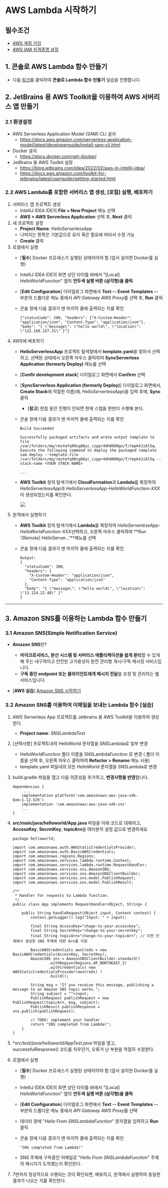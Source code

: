 
# AWS Lambda 시작하기
## 필수조건
- [AWS 계정 가입](https://portal.aws.amazon.com/billing/signup#/start/email)
- [AWS IAM 자격증명 설정](https://docs.aws.amazon.com/toolkit-for-jetbrains/latest/userguide/setup-credentials.html)

## 1. 콘솔로 AWS Lambda 함수 만들기
- 다음 [링크](https://docs.aws.amazon.com/lambda/latest/dg/getting-started.html)를 클릭하여 **콘솔로 Lambda 함수 만들기** 실습을 진행합니다.


## 2.	JetBrains 용 AWS Toolkit을 이용하여 AWS 서버리스 앱 만들기

### 2.1 환경설정
- AWS Serverless Application Model (SAM) CLI 설치
	- https://docs.aws.amazon.com/serverless-application-model/latest/developerguide/install-sam-cli.html
- Docker 설치
	- https://docs.docker.com/get-docker/ 
- JetBrains 용 AWS Toolkit 설정
 	- https://blog.jetbrains.com/idea/2022/02/aws-in-intellij-idea/
 	- https://docs.aws.amazon.com/toolkit-for-jetbrains/latest/userguide/getting-started.html

### 2.2 AWS Lambda를 포함한 서버리스 앱 생성, [로컬] 실행, 배포하기
1. 서버리스 앱 프로젝트 생성
	- IntelliJ IDEA IDE의 **File > New Project** 메뉴 선택 
	- **AWS > AWS Serverless Application** 선택 후, **Next** 클릭
2. 새 프로젝트 설정
	- **Project Name**: *HelloServerlessApp* 
	- 나머지는 항목은 기본값으로 유지 혹은 필요에 따라서 수정 가능
	- **Create** 클릭
3. 로컬에서 실행
	- [**필수**] Docker 프로세스가 실행된 상태이어야 함 (앞서 설치한 Docker를 실행)
	-  IntelliJ IDEA IDE의 화면 상단 타이틀 바에서 "[Local] HelloWorldFunction" 옆의 **연두색 실행 버튼 (삼각형)을 클릭**
	-  [**Edit Configuration**] 다이얼로그 화면에서 **Text -- Event Templates --** 부분의 드롭다운 메뉴 중에서 *API Gateway AWS Proxy*를 선택 후, **Run** 클릭
	-  콘솔 창에 다음 결과가 맨 마지막 줄에 출력되는 지를 확인
	
		```
		{"statusCode": 200, "headers": {"X-Custom-Header": "application/json", "Content-Type": "application/json"}, "body": "{ \"message\": \"hello world\", \"location\": \"112.169.157.31\" }"}
		```
4. AWS에 배포하기	
	- **HelloServerlessApp** 프로젝트 탐색창에서 **template.yaml**을 찾아서 선택하고, 선택된 상태에서 오른쪽 마우스 클릭하여 **SyncServerless Application (formerly Deploy)** 메뉴를 선택
	- [**Confir development stack**] 다이얼로그 화면에서 **Confirm** 선택
	- [**SyncServerless Application (formerly Deploy)**] 다이얼로그 화면에서, **Create Stack**에 적절한 이름(예, *HelloServerlessApp*)을 입력 후에, **Sync** 클릭
		- [**참고**] 한참 동안 진행이 안되면 현재 스텝을 한번더 수행해 본다.  
	- 콘솔 창에 다음 결과가 맨 마지막 줄에 출력되는 지를 확인

		```
		Build Succeeded
		
		Successfully packaged artifacts and wrote output template to file /var/folders/mq/rmstmfq90sg60yc_czppr4dh0000gn/T/tmpkk2i6l5q.
		Execute the following command to deploy the packaged template
		sam deploy --template-file /var/folders/mq/rmstmfq90sg60yc_czppr4dh0000gn/T/tmpkk2i6l5q --stack-name <YOUR STACK NAME>
		
		...
		```
	- **AWS Toolkit** 창의 탐색기에서 **CloudFormation**과 **Lambda**를 확장하여 *HelloServerlessApp*과 *HelloServerlessApp-HelloWorldFunction-XXX*이 생성되었는지를 확인한다.
	
		![](figures/app-lambda-creation-result.png)
5. 원격에서 실행하기
	- **AWS Toolkit** 창의 탐색기에서  **Lambda**를 확장하여 *HelloServerlessApp-HelloWorldFunction-XXX*선택하고, 오른쪽 마우스 클릭하여 **Run '[Remote] HelloServer...'**메뉴를 선택
	-  콘솔 창에 다음 결과가 맨 마지막 줄에 출력되는 지를 확인
		
		```
		Output: 
		{
		  "statusCode": 200,
		  "headers": {
		    "X-Custom-Header": "application/json",
		    "Content-Type": "application/json"
		  },
		  "body": "{ \"message\": \"hello world\", \"location\": \"13.124.22.48\" }"
		}
		```
		
---
<a name="3"></a>
## 3. Amazon SNS를 이용하는 Lambda 함수 만들기
### 3.1 Amazon SNS(Simple Notification Service)
- **Amazon SNS**란?
	- **마이크로서비스, 분산 시스템 및 서버리스 애플리케이션을 쉽게 분리**할 수 있게 해 주는 내구적이고 안전한 고가용성의 완전 관리형 게시/구독 메시징 서비스입니다.
	- **구독 중인 endpoint 또는 클라이언트에게 메시지 전달**을 조정 및 관리하는 웹 서비스입니다.


- [**AWS 실습**] [Amazon SNS 시작하기](https://docs.aws.amazon.com/ko_kr/sns/latest/dg/sns-getting-started.html)

<a name="3.2"></a>
### 3.2 Amazon SNS를 이용하여 이메일을 보내는 Lambda 함수 [**실습**]
1. AWS Serverless App 프로젝트를 Jetbrains 용 AWS Toolkit을 이용하여 생성한다.
	- **Project name**: *SNSLambdaTest*
2. [선택사항] 프로젝트내의 HelloWorld 문자열을 SNSLambda로 일부 변경
	- HelloWorldFunction 폴더 이름을 SNSLambdaFunction 로 변경 ( 폴더 이름을 선택 후, 오른쪽 마우스 클릭하여 **Refactor > Rename** 메뉴 사용)
	- template.yaml 파일내의  모든 HelloWorld 문자열을  SNSLambda로 변경
4. build.gradle 파일을 열고 다음 의존성을 추가하고, **변경사항을 반영**합니다.

	```
	dependencies {
		 ...
	    implementation platform('com.amazonaws:aws-java-sdk-bom:1.12.529')
	    implementation 'com.amazonaws:aws-java-sdk-sns'
	    ...
	}
	```
5. **src/main/java/helloworld/App.java** 파일을 아래 코드로 대체하고, **AccessKey**, **SecretKey**, **topicArn**을 여러분의 설정 값으로 변경하세요

	```
	package helloworld;
	
	import com.amazonaws.auth.AWSStaticCredentialsProvider;
	import com.amazonaws.auth.BasicAWSCredentials;
	import com.amazonaws.regions.Regions;
	import com.amazonaws.services.lambda.runtime.Context;
	import com.amazonaws.services.lambda.runtime.RequestHandler;
	import com.amazonaws.services.sns.AmazonSNS;
	import com.amazonaws.services.sns.AmazonSNSClientBuilder;
	import com.amazonaws.services.sns.model.PublishRequest;
	import com.amazonaws.services.sns.model.PublishResult;
	
	/**
	 * Handler for requests to Lambda function.
	 */
	public class App implements RequestHandler<Object, String> {
	
	    public String handleRequest(Object input, Context context) {
	        context.getLogger().log("Input: " + input);
	
	        final String AccessKey="chage-to-your-accesskey";
	        final String SecretKey="change-to-your-secretkey";
	        final String topicArn="change-to-your-topicArn"; // 이전 단계에서 생성한 SNS 주제에 대한 Arn을 지정
	
	        BasicAWSCredentials awsCreds = new BasicAWSCredentials(AccessKey, SecretKey);
	        AmazonSNS sns = AmazonSNSClientBuilder.standard()
	                .withRegion(Regions.AP_NORTHEAST_2)
	                .withCredentials( new AWSStaticCredentialsProvider(awsCreds) )
	                .build();
	
	        String msg = "If you receive this message, publishing a message to an Amazon SNS topic works.";
	        String subject = ""+input;
	        PublishRequest publishRequest = new PublishRequest(topicArn, msg, subject);
	        PublishResult publishResponse = sns.publish(publishRequest);
	
	        // TODO: implement your handler
	        return "SNS completed from Lambda!";
	    }
	}
	```
6. **src/test/java/helloworld/AppTest.java* 파일을 열고, successfulResponse() 코드를 지우던가, 오류가 난 부분을 적절히 수정한다.

7. 로컬에서 실행
	- [**필수**] Docker 프로세스가 실행된 상태이어야 함 (앞서 설치한 Docker를 실행)
	-  IntelliJ IDEA IDE의 화면 상단 타이틀 바에서 "[Local] HelloWorldFunction" 옆의 **연두색 실행 버튼 (삼각형)을 클릭**
	-  [**Edit Configuration**] 다이얼로그 화면에서 **Text -- Event Templates --** 부분의 드롭다운 메뉴 중에서 *API Gateway AWS Proxy*를 선택 
	-  데이터 창에 "*Hello From SNSLambdaFunction*" 문자열을 입력하고 **Run** 클릭
	-  콘솔 창에 다음 결과가 맨 마지막 줄에 출력되는 지를 확인
	
		```
		"SNS completed from Lambda!"
		```
	- SNS 주제에 구독중인 이메일로  "*Hello From SNSLambdaFunction*" 주제의 메시지가 도착했는지 확인한다.

8. 7번까지 정상적으로 수행되는 것이 확인되면, 배포하고, 원격에서 실행하여 동일한 결과가 나오는 지를 확인한다.
